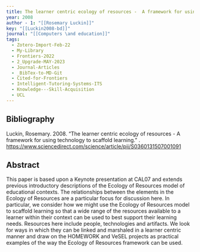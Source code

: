 ```yaml
---
title: The learner centric ecology of resources -  A framework for using technology to scaffold learning
year: 2008
author - 1: "[[Rosemary Luckin]]"
key: "[[Luckin2008-bd]]"
journal: "[[Computers \and education]]"
tags:
  - Zotero-Import-Feb-22
  - My-Library
  - Frontiers-2022
  - 2_Upgrade-MAY-2023
  - Journal-Articles
  - _BibTex-to-MD-Git
  - Cited-for-Frontiers
  - Intelligent-Tutoring-Systems-ITS
  - Knowledge---Skill-Acquisition
  - UCL
---
```


## Bibliography
Luckin, Rosemary. 2008. “The learner centric ecology of resources -  A framework for using technology to scaffold learning.” . https://www.sciencedirect.com/science/article/pii/S0360131507001091

## Abstract
This paper is based upon a Keynote presentation at CAL07 and extends previous introductory descriptions of the Ecology of Resources model of educational contexts. The relationships between the elements in the Ecology of Resources are a particular focus for discussion here. In particular, we consider how we might use the Ecology of Resources model to scaffold learning so that a wide range of the resources available to a learner within their context can be used to best support their learning needs. Resources here include people, technologies and artifacts. We look for ways in which they can be linked and marshaled in a learner centric manner and draw on the HOMEWORK and VeSEL projects as practical examples of the way the Ecology of Resources framework can be used.